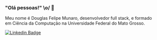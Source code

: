 ### "Olá pessoas!" \o/ 👋

Meu nome é Douglas Felipe Munaro, desenvolvedor full stack, e formado em Ciência da Computação na Universidade Federal do Mato Grosso.

[![Linkedin Badge](https://img.shields.io/badge/-LinkedIn-blue?style=flat-square&logo=Linkedin&logoColor=white&link=https://www.linkedin.com/in/douglas-munaro/)](https://www.linkedin.com/in/douglas-munaro/)
